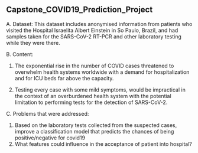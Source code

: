 ## Capstone_COVID19_Prediction_Project

A. Dataset: This dataset includes anonymised information from patients who visited the Hospital Israelita Albert 
Einstein in So Paulo, Brazil,  and had samples taken for the SARS-CoV-2 RT-PCR and other laboratory testing while they were there. 

B. Content: 

1. The exponential rise in the number of COVID cases threatened to overwhelm health systems worldwide with a demand 
for hospitalization and for ICU beds far above the capacity.

2. Testing every case with some mild symptoms, would be impractical in the context of an overburdened health system 
with the potential limitation to performing tests for the detection of SARS-CoV-2.

C. Problems that were addressed: 

1. Based on the laboratory tests collected from the suspected cases, improve a classification 
model that predicts the chances of being positive/negative for covid19
2. What features could influence in the acceptance of patient into hospital?
